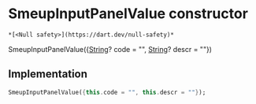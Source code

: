 


# SmeupInputPanelValue constructor




    *[<Null safety>](https://dart.dev/null-safety)*



SmeupInputPanelValue({[String](https://api.flutter.dev/flutter/dart-core/String-class.html)? code = "", [String](https://api.flutter.dev/flutter/dart-core/String-class.html)? descr = ""})





## Implementation

```dart
SmeupInputPanelValue({this.code = "", this.descr = ""});
```







